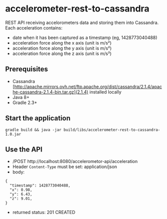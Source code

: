 # accelerometer-rest-to-cassandra

REST API receiving accelorometers data and storing them into Cassandra. Each acceleration contains:
* date when it has been captured as a timestamp (eg, 1428773040488)
* acceleration force along the x axis (unit is m/s²) 
* acceleration force along the y axis (unit is m/s²)
* acceleration force along the z axis (unit is m/s²) 

## Prerequisites
* Cassandra [http://apache.mirrors.ovh.net/ftp.apache.org/dist/cassandra/2.1.4/apache-cassandra-2.1.4-bin.tar.gz](2.1.4) installed locally
* Java 8+
* Gradle 2.3+

## Start the application
`gradle build && java -jar build/libs/accelerometer-rest-to-cassandra-1.0.jar`

## Use the API
* /POST http://localhost:8080/accelerometor-api/acceleration
* Header `Content-Type` must be set: application/json
* body: 
```
{
  "timestamp": 1428773040488,
  "x": 0.98,
  "y": 6.43,
  "z": 9.01,
}
```
* returned status: 201 CREATED
